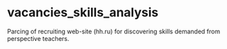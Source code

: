 # vacancies_skills_analysis
Parcing of recruiting web-site (hh.ru) for discovering skills demanded from perspective teachers. 
